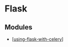 Flask
===

Modules
---

- [[using-flask-with-celery]]

[//begin]: # "Autogenerated link references for markdown compatibility"
[using-flask-with-celery]: using-flask-with-celery.md "Using flask with celery"
[//end]: # "Autogenerated link references"